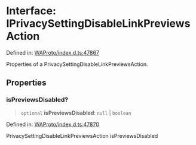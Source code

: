 # Interface: IPrivacySettingDisableLinkPreviewsAction

Defined in: [WAProto/index.d.ts:47867](https://github.com/Fokusdotid/bail/blob/a029a4f9908cd3806112e8438f5a31dda1376b84/WAProto/index.d.ts#L47867)

Properties of a PrivacySettingDisableLinkPreviewsAction.

## Properties

### isPreviewsDisabled?

> `optional` **isPreviewsDisabled**: `null` \| `boolean`

Defined in: [WAProto/index.d.ts:47870](https://github.com/Fokusdotid/bail/blob/a029a4f9908cd3806112e8438f5a31dda1376b84/WAProto/index.d.ts#L47870)

PrivacySettingDisableLinkPreviewsAction isPreviewsDisabled
